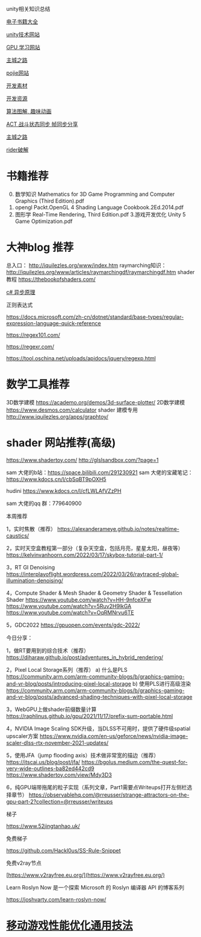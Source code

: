 unity相关知识总结

[电子书籍大全](https://zh.u1lib.org/category-list)

[unity技术网站](https://www.raywenderlich.com/gametech)

[GPU 学习网站](https://www.zhihu.com/question/40654200)

[主城之路](http://www.luzexi.com/)

[pojie网站](https://jetbra.in/4a5a15bb-d7af-4413-8916-654ad8f6c390.html?__cf_chl_f_tk=9KhRJi4QMggUb5WG9zNuavlYaAx8tF8ddj01zLOKk1c-1642486506-0-gaNycGzNCH0)

[开发素材](https://indienova.com/resource)

[开发资源](https://indienova.com/sp/gameDevResource)

[算法图解, 趣味动画](https://www.redblobgames.com/)

[ACT 战斗状态同步 帧同步分享](http://awucn.cn/?p=597)

[主城之路](http://www.luzexi.com/)

[rider破解](https://jetbra.in/s)

# 书籍推荐

0. 数学知识
   Mathematics for 3D Game Programming and Computer Graphics (Third Edition).pdf
1. opengl 
   Packt.OpenGL 4 Shading Language Cookbook.2Ed.2014.pdf
2. 图形学
   Real-Time Rendering, Third Edition.pdf
   3.游戏开发优化
   Unity 5 Game Optimization.pdf

# 大神blog 推荐

  总入口：
  http://iquilezles.org/www/index.htm
  raymarching知识：
  http://iquilezles.org/www/articles/raymarchingdf/raymarchingdf.htm
  shader 教程
  https://thebookofshaders.com/

[c# 异步原理](https://devblogs.microsoft.com/premier-developer/dissecting-the-async-methods-in-c/)

正则表达式

https://docs.microsoft.com/zh-cn/dotnet/standard/base-types/regular-expression-language-quick-reference

https://regex101.com/

https://regexr.com/

https://tool.oschina.net/uploads/apidocs/jquery/regexp.html



# 数学工具推荐

  3D数学建模
  https://academo.org/demos/3d-surface-plotter/
  2D数学建模
  https://www.desmos.com/calculator
  shader 建模专用
  http://www.iquilezles.org/apps/graphtoy/

# shader 网站推荐(高级)

  https://www.shadertoy.com/
  http://glslsandbox.com/?page=1



sam 大佬的b站：https://space.bilibili.com/291230921
sam 大佬的宝藏笔记：https://www.kdocs.cn/l/cbSqBT9pOXH5

hudini https://www.kdocs.cn/l/cfLWLAfVZzPH

sam 大佬的qq 群：779640900

本周推荐

1，实时焦散（推荐）
https://alexanderameye.github.io/notes/realtime-caustics/

2，实时天空盒教程第一部分（复杂天空盒，包括月亮，星星太阳，昼夜等）
https://kelvinvanhoorn.com/2022/03/17/skybox-tutorial-part-1/

3，RT GI Denoising
https://interplayoflight.wordpress.com/2022/03/26/raytraced-global-illumination-denoising/

4，Compute Shader & Mesh Shader & Geometry Shader & Tessellation Shader
https://www.youtube.com/watch?v=HH-9nfceXFw
https://www.youtube.com/watch?v=5Ruv2H9lkGA
https://www.youtube.com/watch?v=OqRMNrvu6TE

5，GDC2022
https://gpuopen.com/events/gdc-2022/



今日分享：

1，做RT要用到的综合技术（推荐）
https://diharaw.github.io/post/adventures_in_hybrid_rendering/

2，Pixel Local Storage系列（推荐）
  a) 什么是PLS
    https://community.arm.com/arm-community-blogs/b/graphics-gaming-and-vr-blog/posts/introducing-pixel-local-storage
  b) 使用PLS进行高级渲染
 https://community.arm.com/arm-community-blogs/b/graphics-gaming-and-vr-blog/posts/advanced-shading-techniques-with-pixel-local-storage

3，WebGPU上做shader前缀数量计算
https://raphlinus.github.io/gpu/2021/11/17/prefix-sum-portable.html

4，NVIDIA Image Scaling SDK升级，当DLSS不可用时，提供了硬件级spatial upscaler方案
https://www.nvidia.com/en-us/geforce/news/nvidia-image-scaler-dlss-rtx-november-2021-updates/

5，使用JFA（jump flooding axis）技术做非常宽的描边（推荐）
https://itscai.us/blog/post/jfa/
https://bgolus.medium.com/the-quest-for-very-wide-outlines-ba82ed442cd9
https://www.shadertoy.com/view/Mdy3D3

6，纯GPU端带拖尾的粒子实现（系列文章，Part1需要点Writeups打开左侧栏选择章节）
https://observablehq.com/@rreusser/strange-attractors-on-the-gpu-part-2?collection=@rreusser/writeups



梯子

https://www.52jingtanhao.uk/ 

免费梯子

https://github.com/Hackl0us/SS-Rule-Snippet

免费v2ray节点

[https://www.v2rayfree.eu.org/](https://www.v2rayfree.eu.org/)



Learn Roslyn Now 是一个探索 Microsoft 的 Roslyn 编译器 API 的博客系列

https://joshvarty.com/learn-roslyn-now/



# [移动游戏性能优化通用技法](https://www.cnblogs.com/timlly/p/10463467.html)

